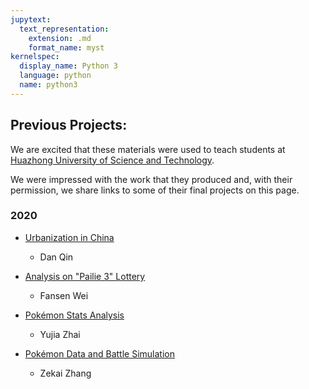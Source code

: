```yaml
---
jupytext:
  text_representation:
    extension: .md
    format_name: myst
kernelspec:
  display_name: Python 3
  language: python
  name: python3
---
```


## Previous Projects:

We are excited that these materials were used to teach students at [Huazhong University of Science and Technology]("http://english.hust.edu.cn/").

We were impressed with the work that they produced and, with their permission, we share links to some of their final projects on this page.

### 2020

- [Urbanization in China](https://nbviewer.jupyter.org/github/bayeswhu/2020Spring/blob/master/Python/%E8%A6%83%E4%B8%B9/%E8%A6%83%E4%B8%B9U201816119.ipynb)
  - Dan Qin

- [Analysis on "Pailie 3" Lottery](https://nbviewer.jupyter.org/github/bayeswhu/2020Spring/blob/master/Python/%E9%AD%8F%E5%87%A1%E6%A3%AE/%E9%AD%8F%E5%87%A1%E6%A3%AEU201816089.ipynb)
  - Fansen Wei

- [Pokémon Stats Analysis](https://nbviewer.jupyter.org/github/bayeswhu/2020Spring/blob/master/Python/%E7%BF%9F%E9%9B%A8%E4%BD%B3/%E7%BF%9F%E9%9B%A8%E4%BD%B3U201816103/%E7%BF%9F%E9%9B%A8%E4%BD%B3U201816103.ipynb)
  - Yujia Zhai

- [Pokémon Data and Battle Simulation](https://nbviewer.jupyter.org/github/bayeswhu/2020Spring/blob/master/Python/%E5%BC%A0%E6%B3%BD%E6%A5%B7/%E5%BC%A0%E6%B3%BD%E6%A5%B7%20U201816293.ipynb)
  - Zekai Zhang

